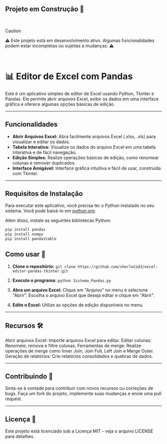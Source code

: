## Projeto em Construção 🚧
<br>

> [!CAUTION]
> ⚠️ Este projeto está em desenvolvimento ativo.
> Algumas funcionalidades podem estar incompletas ou sujeitas a mudanças. ⚠️

<br>

# 📊 Editor de Excel com Pandas

Este é um aplicativo simples de editor de Excel usando Python, Tkinter e Pandas. Ele permite abrir arquivos Excel, exibir os dados em uma interface gráfica e oferece algumas opções básicas de edição.

---

## Funcionalidades

- **Abrir Arquivos Excel:** Abra facilmente arquivos Excel (.xlsx, .xls) para visualizar e editar os dados.
- **Tabela Interativa:** Visualize os dados do arquivo Excel em uma tabela interativa e de fácil navegação.
- **Edição Simples:** Realize operações básicas de edição, como renomear colunas e remover duplicados.
- **Interface Amigável:** Interface gráfica intuitiva e fácil de usar, construída com Tkinter.

---

## Requisitos de Instalação

Para executar este aplicativo, você precisa ter o Python instalado no seu sistema. Você pode baixá-lo em [python.org](https://www.python.org/downloads/).

Além disso, instale as seguintes bibliotecas Python:

```bash
pip install pandas
pip install numpy
pip install pandastable
```

## Como usar 🚀
1. **Clone o repositório:** 
```git clone https://github.com/sherloCod3/excel-editor-pandas-tkinter.git```

2. **Execute o programa:**
```python Sistema_Pandas.py```

3. **Abra um arquivo Excel:**
Clique em "Arquivo" no menu e selecione "Abrir".
Escolha o arquivo Excel que deseja editar e clique em "Abrir".

4. **Edite o Excel:**
Utilize as opções de edição disponíveis no menu.

---

## Recursos 🛠️
Abrir arquivos Excel: Importe arquivos Excel para editar.
Editar colunas: Renomeie, remova e filtre colunas.
Ferramentas de merge: Realize operações de merge como Inner Join, Join Full, Left Join e Merge Outer.
Geração de relatórios: Crie relatórios consolidados e quebras de dados.

---

## Contribuindo 🤝
Sinta-se à vontade para contribuir com novos recursos ou correções de bugs.
Faça um fork do projeto, implemente suas mudanças e envie uma pull request.

---

## Licença 📝
Este projeto está licenciado sob a Licença MIT - veja o arquivo LICENSE para detalhes.
